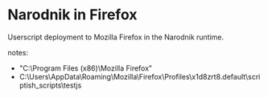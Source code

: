 Narodnik in Firefox
======

Userscript deployment to Mozilla Firefox in the Narodnik runtime.

notes:

* "C:\Program Files (x86)\Mozilla Firefox\"
* C:\Users\\AppData\Roaming\Mozilla\Firefox\Profiles\x1d8zrt8.default\scriptish_scripts\testjs